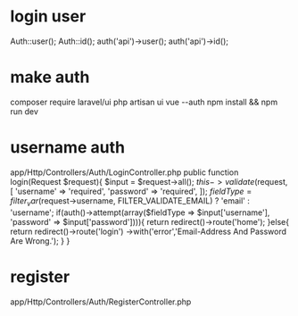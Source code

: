 # login user
Auth::user();
Auth::id();
auth('api')->user();
auth('api')->id();

# make auth
composer require laravel/ui
php artisan ui vue --auth
npm install && npm run dev

# username auth
app/Http/Controllers/Auth/LoginController.php
public function login(Request $request){
    $input = $request->all();
    $this->validate($request, [
        'username' => 'required',
        'password' => 'required',
    ]);
    $fieldType = filter_var($request->username, FILTER_VALIDATE_EMAIL) ? 'email' : 'username';
    if(auth()->attempt(array($fieldType => $input['username'], 'password' => $input['password']))){
        return redirect()->route('home');
    }else{
        return redirect()->route('login')
            ->with('error','Email-Address And Password Are Wrong.');
    }
}

# register
app/Http/Controllers/Auth/RegisterController.php
